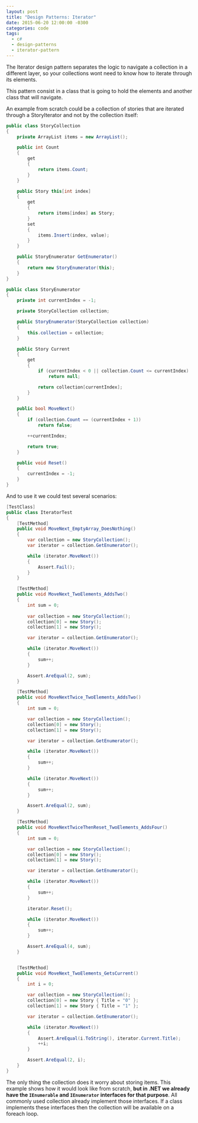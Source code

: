 ```yaml
---
layout: post
title: "Design Patterns: Iterator"
date: 2015-06-20 12:00:00 -0300
categories: code
tags:
  - c#
  - design-patterns
  - iterator-pattern
---
```

The Iterator design pattern separates the logic to navigate a collection in a different layer, so your collections wont need to know how to iterate through its elements.

This pattern consist in a class that is going to hold the elements and another class that will navigate.
<!--more-->

An example from scratch could be a collection of stories that are iterated through a StoryIterator and not by the collection itself:

```csharp
public class StoryCollection
{
    private ArrayList items = new ArrayList();

    public int Count
    {
        get
        {
            return items.Count;
        }
    }

    public Story this[int index]
    {
        get
        {
            return items[index] as Story;
        }
        set
        {
            items.Insert(index, value);
        }
    }

    public StoryEnumerator GetEnumerator()
    {
        return new StoryEnumerator(this);
    }
}

public class StoryEnumerator
{
    private int currentIndex = -1;

    private StoryCollection collection;

    public StoryEnumerator(StoryCollection collection)
    {
        this.collection = collection;
    }

    public Story Current
    {
        get
        {
            if (currentIndex < 0 || collection.Count <= currentIndex)
                return null;

            return collection[currentIndex];
        }
    }

    public bool MoveNext()
    {
        if (collection.Count == (currentIndex + 1))
            return false;

        ++currentIndex;

        return true;
    }

    public void Reset()
    {
        currentIndex = -1;
    }
}
```

And to use it we could test several scenarios:

```csharp
[TestClass]
public class IteratorTest
{
    [TestMethod]
    public void MoveNext_EmptyArray_DoesNothing()
    {
        var collection = new StoryCollection();
        var iterator = collection.GetEnumerator();

        while (iterator.MoveNext())
        {
            Assert.Fail();
        }
    }

    [TestMethod]
    public void MoveNext_TwoElements_AddsTwo()
    {
        int sum = 0;
            
        var collection = new StoryCollection();
        collection[0] = new Story();
        collection[1] = new Story();

        var iterator = collection.GetEnumerator();

        while (iterator.MoveNext())
        {
            sum++;
        }

        Assert.AreEqual(2, sum);
    }

    [TestMethod]
    public void MoveNextTwice_TwoElements_AddsTwo()
    {
        int sum = 0;

        var collection = new StoryCollection();
        collection[0] = new Story();
        collection[1] = new Story();

        var iterator = collection.GetEnumerator();

        while (iterator.MoveNext())
        {
            sum++;
        }

        while (iterator.MoveNext())
        {
            sum++;
        }

        Assert.AreEqual(2, sum);
    }

    [TestMethod]
    public void MoveNextTwiceThenReset_TwoElements_AddsFour()
    {
        int sum = 0;

        var collection = new StoryCollection();
        collection[0] = new Story();
        collection[1] = new Story();

        var iterator = collection.GetEnumerator();

        while (iterator.MoveNext())
        {
            sum++;
        }

        iterator.Reset();

        while (iterator.MoveNext())
        {
            sum++;
        }

        Assert.AreEqual(4, sum);
    }


    [TestMethod]
    public void MoveNext_TwoElements_GetsCurrent()
    {
        int i = 0;

        var collection = new StoryCollection();
        collection[0] = new Story { Title = "0" };
        collection[1] = new Story { Title = "1" };

        var iterator = collection.GetEnumerator();

        while (iterator.MoveNext())
        {
            Assert.AreEqual(i.ToString(), iterator.Current.Title);
            ++i;
        }

        Assert.AreEqual(2, i);
    }
}
```

The only thing the collection does it worry about storing items. This example shows how it would look like from scratch, **but in .NET we already have the `IEnumerable` and `IEnumerator` interfaces for that purpose**. All commonly used collection already implement those interfaces. If a class implements these interfaces then the collection will be available on a foreach loop.
